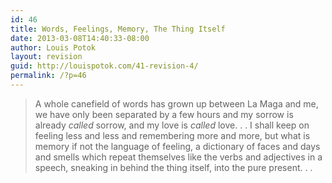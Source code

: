 ```yaml
---
id: 46
title: Words, Feelings, Memory, The Thing Itself
date: 2013-03-08T14:40:33-08:00
author: Louis Potok
layout: revision
guid: http://louispotok.com/41-revision-4/
permalink: /?p=46
---
```

> A whole canefield of words has grown up between La Maga and me, we have only been separated by a few hours and my sorrow is already _called_ sorrow, and my love is _called_ love. . . I shall keep on feeling less and less and remembering more and more, but what is memory if not the language of feeling, a dictionary of faces and days and smells which repeat themselves like the verbs and adjectives in a speech, sneaking in behind the thing itself, into the pure present. . .